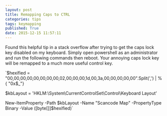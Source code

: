 ```yaml
---
layout: post
title: Remapping Caps to CTRL
categories: tips
tags: keymapping
published: True
date: 2015-12-15 11:57:11
---
```


Found this helpful tip in a stack overflow after trying to get the caps lock key disabled on my keyboard.
Simply open powershell as an administrator and run the following commands then reboot. Your annoying caps lock key will be remapped to a much more useful control key. 

`$hexified = "00,00,00,00,00,00,00,00,02,00,00,00,1d,00,3a,00,00,00,00,00".Split(',') | % { "0x$_"}

$kbLayout = 'HKLM:\System\CurrentControlSet\Control\Keyboard Layout'

New-ItemProperty -Path $kbLayout -Name "Scancode Map" -PropertyType Binary -Value ([byte[]]$hexified)`